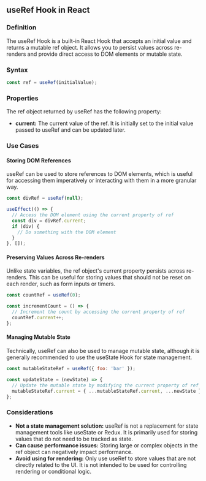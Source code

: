 ## useRef Hook in React

### Definition

The useRef Hook is a built-in React Hook that accepts an initial value and returns a mutable ref object. It allows you to persist values across re-renders and provide direct access to DOM elements or mutable state.

### Syntax

```javascript
const ref = useRef(initialValue);
```

### Properties

The ref object returned by useRef has the following property:

- **current:** The current value of the ref. It is initially set to the initial value passed to useRef and can be updated later.

### Use Cases

#### Storing DOM References

useRef can be used to store references to DOM elements, which is useful for accessing them imperatively or interacting with them in a more granular way.

```javascript
const divRef = useRef(null);

useEffect(() => {
  // Access the DOM element using the current property of ref
  const div = divRef.current;
  if (div) {
    // Do something with the DOM element
  }
}, []);
```

#### Preserving Values Across Re-renders

Unlike state variables, the ref object's current property persists across re-renders. This can be useful for storing values that should not be reset on each render, such as form inputs or timers.

```javascript
const countRef = useRef(0);

const incrementCount = () => {
  // Increment the count by accessing the current property of ref
  countRef.current++;
};
```

#### Managing Mutable State

Technically, useRef can also be used to manage mutable state, although it is generally recommended to use the useState Hook for state management.

```javascript
const mutableStateRef = useRef({ foo: 'bar' });

const updateState = (newState) => {
  // Update the mutable state by modifying the current property of ref
  mutableStateRef.current = { ...mutableStateRef.current, ...newState };
};
```

### Considerations

- **Not a state management solution:** useRef is not a replacement for state management tools like useState or Redux. It is primarily used for storing values that do not need to be tracked as state.
- **Can cause performance issues:** Storing large or complex objects in the ref object can negatively impact performance.
- **Avoid using for rendering:** Only use useRef to store values that are not directly related to the UI. It is not intended to be used for controlling rendering or conditional logic.
